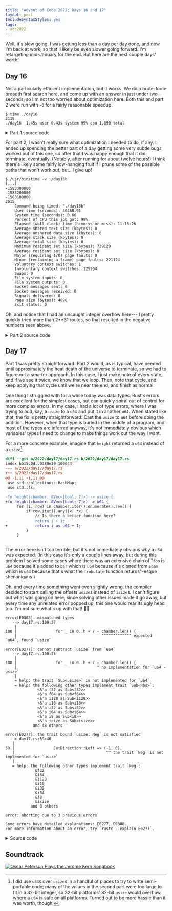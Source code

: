 ```yaml
---
title: "Advent of Code 2022: Days 16 and 17"
layout: post
IncludeSyntaxStyles: yes
tags:
- aoc2022
---
```


Well, it's slow going. I was getting less than a day per day done, and now I'm
back at work, so that'll likely be even slower going forward. I'm retargeting
mid-January for the end. But here are the next couple days' worth!

<!--more-->

## Day 16

Not a particularly efficient implementation, but it works. We do a brute-force
breadth first search here, and come up with an answer in just under two seconds,
so I'm not too worried about optimization here. Both this and part 2 were run
with `-O` for a fairly reasonable speedup.

```text
$ time ./day16
2119
./day16  1.45s user 0.43s system 99% cpu 1.890 total
```

<details>
<summary>Part 1 source code</summary>

```rust
use std::collections::{HashMap, HashSet, VecDeque};
use std::fs;

#[derive(Debug)]
struct Valve {
    connections: Vec<String>,
    flow_rate: usize,
}

fn find_shortest_path<'a>(
    valves: &'a HashMap<&'a str, Valve>,
    origin: &'a str,
    destination: &str,
) -> Vec<&'a str> {
    // breadth-first search
    let mut nodes_to_check = VecDeque::new();
    nodes_to_check.push_back((origin, vec![]));
    while nodes_to_check.len() > 0 {
        let (current_node, path_to_current_node) = nodes_to_check.pop_front().unwrap();
        for connection in valves[&current_node].connections.iter() {
            let mut path_to_connection = path_to_current_node.clone();
            path_to_connection.push(connection.as_str());
            if connection == destination {
                return path_to_connection;
            }
            nodes_to_check.push_back((&connection, path_to_connection));
        }
    }
    panic!(
        "Could not find a route between {} and {}",
        origin, destination
    );
}

// Note that this only finds paths between nodes with non-zero flow rate
fn find_shortest_paths<'a>(
    valves: &'a HashMap<&'a str, Valve>,
) -> HashMap<(&'a str, &'a str), Vec<&str>> {
    let mut shortest_paths = HashMap::new();
    for (origin, _valve) in valves
        .iter()
        .filter(|(n, v)| v.flow_rate > 0 || **n == "AA")
    {
        for (destination, _valve) in valves.iter().filter(|(_, v)| v.flow_rate > 0) {
            if origin == destination {
                continue;
            }
            shortest_paths.insert(
                (*origin, *destination),
                find_shortest_path(valves, origin, destination),
            );
        }
    }
    shortest_paths
}

fn parse(data: &str) -> HashMap<&str, Valve> {
    let mut valves = HashMap::new();
    for line in data.split("\n") {
        let valve_name = &line[6..8];
        let (flow_rate, mut rest) = line[23..].split_once(';').unwrap();
        let flow_rate = flow_rate.parse().unwrap();
        // Curse you single path with single tunnel for breaking my parsing
        if rest.chars().nth(7).unwrap() == 's' {
            rest = &rest[24..]; // " tunnels lead to valves "
        } else {
            rest = &rest[23..]; // " tunnel leads to valve "
        }
        let connections = rest.split(", ").map(|s| s.to_owned()).collect();
        valves.insert(
            valve_name,
            Valve {
                connections: connections,
                flow_rate: flow_rate,
            },
        );
    }
    valves
}

fn process(data: &str) -> usize {
    let valves = parse(data);
    let mut starting_closed_flowing_valves: HashSet<&str> = valves
        .iter()
        .filter(|(_, v)| v.flow_rate > 0)
        .map(|(k, _)| *k)
        .collect();
    let shortest_paths = find_shortest_paths(&valves);

    let mut most_pressure_released = 0;

    // breadth-first search
    let mut nodes_to_check = VecDeque::new(); // (current_node, remaining_closed_valves, pressure_released, minutes_elapsed)
    if starting_closed_flowing_valves.contains("AA") {
        starting_closed_flowing_valves.remove("AA");
        nodes_to_check.push_back((
            "AA",
            starting_closed_flowing_valves,
            29 * valves["AA"].flow_rate,
            1,
        ));
    } else {
        nodes_to_check.push_back(("AA", starting_closed_flowing_valves, 0, 0));
    }
    while let Some((current_node, remaining_closed_valves, pressure_released, minutes_elapsed)) =
        nodes_to_check.pop_front()
    {
        for target_node in remaining_closed_valves.iter() {
            // can we reach it before 30 minutes is up?
            let opened_at =
                minutes_elapsed + shortest_paths[&(current_node, *target_node)].len() + 1;
            if opened_at < 30 {
                let new_pressure_released =
                    pressure_released + (30 - opened_at) * valves[target_node].flow_rate;
                let mut new_remaining_closed_valves = remaining_closed_valves.clone();
                new_remaining_closed_valves.remove(target_node);
                nodes_to_check.push_back((
                    target_node,
                    new_remaining_closed_valves,
                    new_pressure_released,
                    opened_at,
                ));
                if new_pressure_released > most_pressure_released {
                    most_pressure_released = new_pressure_released;
                }
            }
        }
    }
    most_pressure_released
}

fn main() {
    let data = fs::read_to_string("input.txt").unwrap();
    let data = data.trim();
    println!("{}", process(data));
}

#[cfg(test)]
mod test {
    use super::*;

    const DATA: &str = "Valve AA has flow rate=0; tunnels lead to valves DD, II, BB
Valve BB has flow rate=13; tunnels lead to valves CC, AA
Valve CC has flow rate=2; tunnels lead to valves DD, BB
Valve DD has flow rate=20; tunnels lead to valves CC, AA, EE
Valve EE has flow rate=3; tunnels lead to valves FF, DD
Valve FF has flow rate=0; tunnels lead to valves EE, GG
Valve GG has flow rate=0; tunnels lead to valves FF, HH
Valve HH has flow rate=22; tunnel leads to valve GG
Valve II has flow rate=0; tunnels lead to valves AA, JJ
Valve JJ has flow rate=21; tunnel leads to valve II";

    #[test]
    fn test_part1() {
        assert_eq!(process(DATA), 1651);
    }
}
```

</details>

For part 2, I wasn't really sure what optimization I needed to do, if any. I
ended up spending the better part of a day getting some very subtle bugs worked
out of this one, so after that I was happy enough that it did terminate,
eventually. (Notably, after running for about twelve hours!) I think there's
likely some fairly low-hanging fruit if I prune some of the possible paths that
won't work out, but...I give up!

```text
$ /usr/bin/time -v ./day16b
[...]
-1583300000
-1583200000
-1583100000
2615
	Command being timed: "./day16b"
	User time (seconds): 40460.91
	System time (seconds): 0.66
	Percent of CPU this job got: 99%
	Elapsed (wall clock) time (h:mm:ss or m:ss): 11:15:26
	Average shared text size (kbytes): 0
	Average unshared data size (kbytes): 0
	Average stack size (kbytes): 0
	Average total size (kbytes): 0
	Maximum resident set size (kbytes): 739120
	Average resident set size (kbytes): 0
	Major (requiring I/O) page faults: 0
	Minor (reclaiming a frame) page faults: 221124
	Voluntary context switches: 1
	Involuntary context switches: 125204
	Swaps: 0
	File system inputs: 0
	File system outputs: 0
	Socket messages sent: 0
	Socket messages received: 0
	Signals delivered: 0
	Page size (bytes): 4096
	Exit status: 0
```

Oh, and notice that I had an uncaught integer overflow here--- I pretty quickly
tried more than 2**31 routes, so that resulted in the negative numbers seen
above.

<details>
<summary>Part 2 source code</summary>

```rust
use std::collections::{HashMap, HashSet, VecDeque};
use std::fs;

#[derive(Debug)]
struct Valve {
    connections: Vec<String>,
    flow_rate: usize,
}

fn find_shortest_path<'a>(
    valves: &'a HashMap<&'a str, Valve>,
    origin: &'a str,
    destination: &str,
) -> Vec<&'a str> {
    // breadth-first search
    let mut nodes_to_check = VecDeque::new();
    nodes_to_check.push_back((origin, vec![]));
    while nodes_to_check.len() > 0 {
        let (current_node, path_to_current_node) = nodes_to_check.pop_front().unwrap();
        for connection in valves[&current_node].connections.iter() {
            let mut path_to_connection = path_to_current_node.clone();
            path_to_connection.push(connection.as_str());
            if connection == destination {
                return path_to_connection;
            }
            nodes_to_check.push_back((&connection, path_to_connection));
        }
    }
    panic!(
        "Could not find a route between {} and {}",
        origin, destination
    );
}

// Note that this only finds paths between nodes with non-zero flow rate, plus the starting node
fn find_shortest_paths<'a>(
    valves: &'a HashMap<&'a str, Valve>,
) -> HashMap<(&'a str, &'a str), Vec<&str>> {
    let mut shortest_paths = HashMap::new();
    for (origin, _valve) in valves
        .iter()
        .filter(|(n, v)| v.flow_rate > 0 || **n == "AA")
    {
        for (destination, _valve) in valves.iter().filter(|(_, v)| v.flow_rate > 0) {
            if origin == destination {
                continue;
            }
            shortest_paths.insert(
                (*origin, *destination),
                find_shortest_path(valves, origin, destination),
            );
        }
    }
    shortest_paths
}

fn parse(data: &str) -> HashMap<&str, Valve> {
    let mut valves = HashMap::new();
    for line in data.split("\n") {
        let valve_name = &line[6..8];
        let (flow_rate, mut rest) = line[23..].split_once(';').unwrap();
        let flow_rate = flow_rate.parse().unwrap();
        // Curse you single path with single tunnel for breaking my parsing
        if rest.chars().nth(7).unwrap() == 's' {
            rest = &rest[24..]; // " tunnels lead to valves "
        } else {
            rest = &rest[23..]; // " tunnel leads to valve "
        }
        let connections = rest.split(", ").map(|s| s.to_owned()).collect();
        valves.insert(
            valve_name,
            Valve {
                connections: connections,
                flow_rate: flow_rate,
            },
        );
    }
    valves
}

fn process(data: &str) -> usize {
    let valves = parse(data);
    let starting_closed_flowing_valves: HashSet<&str> = valves
        .iter()
        .filter(|(_, v)| v.flow_rate > 0)
        .map(|(k, _)| *k)
        .collect();
    let shortest_paths = find_shortest_paths(&valves);

    let mut most_pressure_released = 0;

    // breadth-first search
    let mut nodes_to_check = VecDeque::new();
    nodes_to_check.push_back(("AA", "AA", starting_closed_flowing_valves, 0, 0, 0));
    let mut check_count = 0;
    while let Some((
        current_me_node,
        current_elephant_node,
        remaining_closed_valves,
        pressure_released,
        me_minutes_elapsed,
        elephant_minutes_elapsed,
    )) = nodes_to_check.pop_back()
    // I originally tried `pop_front`, but memory use explodes.
    {
        for target_me_node in remaining_closed_valves.iter() {
            for target_elephant_node in remaining_closed_valves.iter() {
                if target_me_node == target_elephant_node {
                    continue;
                }

                // can we reach them both before 30 minutes is up?
                let me_opened_at = me_minutes_elapsed
                    + shortest_paths[&(current_me_node, *target_me_node)].len()
                    + 1;
                let elephant_opened_at = elephant_minutes_elapsed
                    + shortest_paths[&(current_elephant_node, *target_elephant_node)].len()
                    + 1;
                if me_opened_at >= 26 && elephant_opened_at >= 26 {
                    continue;
                }

                let mut new_pressure_released = pressure_released;
                let mut new_remaining_closed_valves = remaining_closed_valves.clone();
                let me_final_node;
                let elephant_final_node;
                if me_opened_at < 26 {
                    new_remaining_closed_valves.remove(target_me_node);
                    me_final_node = target_me_node;
                    new_pressure_released += (26 - me_opened_at) * valves[target_me_node].flow_rate;
                } else {
                    me_final_node = &current_me_node;
                }

                if elephant_opened_at < 26 {
                    new_remaining_closed_valves.remove(target_elephant_node);
                    elephant_final_node = target_elephant_node;
                    new_pressure_released +=
                        (26 - elephant_opened_at) * valves[target_elephant_node].flow_rate;
                } else {
                    elephant_final_node = &current_elephant_node;
                }

                nodes_to_check.push_back((
                    me_final_node,
                    elephant_final_node,
                    new_remaining_closed_valves,
                    new_pressure_released,
                    me_opened_at,
                    elephant_opened_at,
                ));

                if new_pressure_released > most_pressure_released {
                    most_pressure_released = new_pressure_released;
                }
            }
        }
        check_count += 1;
        if check_count % 100_000 == 0 {
            println!("{}", check_count);
        }
    }
    most_pressure_released
}

fn main() {
    let data = fs::read_to_string("input.txt").unwrap();
    let data = data.trim();
    println!("{}", process(data));
}

#[cfg(test)]
mod test {
    use super::*;

    const DATA: &str = "Valve AA has flow rate=0; tunnels lead to valves DD, II, BB
Valve BB has flow rate=13; tunnels lead to valves CC, AA
Valve CC has flow rate=2; tunnels lead to valves DD, BB
Valve DD has flow rate=20; tunnels lead to valves CC, AA, EE
Valve EE has flow rate=3; tunnels lead to valves FF, DD
Valve FF has flow rate=0; tunnels lead to valves EE, GG
Valve GG has flow rate=0; tunnels lead to valves FF, HH
Valve HH has flow rate=22; tunnel leads to valve GG
Valve II has flow rate=0; tunnels lead to valves AA, JJ
Valve JJ has flow rate=21; tunnel leads to valve II";

    #[test]
    fn test_part2() {
        assert_eq!(process(DATA), 1707);
    }
}
```

</details>

## Day 17

Part 1 was pretty straightforward. Part 2 would, as is typical, have needed
until approximately the heat death of the universe to terminate, so we had to
figure out a smarter approach. In this case, I just make note of every state,
and if we see it twice, we know that we loop. Then, note that cycle, and keep
applying that cycle until we're near the end, and finish as normal.

One thing I struggled with for a while today was data types. Rust's errors are
excellent for the simplest cases, but can quickly spiral out of control for more
complex errors. In my case, I had a lot of type errors, where I was trying to
add, say, a `usize` to a `u64` and put it in another `u64`. When stated like
that, the fix is pretty straightforward: Cast the `usize` to `u64` before doing
the addition. However, when that type is buried in the middle of a program, and
most of the types are inferred anyway, it's not immediately obvious which
variables' types I need to change to make things work out the way I want.

For a more concrete example, imagine that `height` returned a `u64` instead of a
`usize`[^which-i-did-elsewhere]:

[^which-i-did-elsewhere]: I did use `u64`s over `usize`s in a handful of places
    to try to write semi-portable code; many of the values in the second part
    were too large to fit in a 32-bit integer, so 32-bit platforms' 32-bit
    `usize` would overflow, where a `u64` is safe on all platforms. Turned out
    to be more hassle than it was worth, though!

```diff
diff --git a/2022/day17/day17.rs b/2022/day17/day17.rs
index bb15c0d..0380e29 100644
--- a/2022/day17/day17.rs
+++ b/2022/day17/day17.rs
@@ -1,11 +1,11 @@
 use std::collections::HashMap;
 use std::fs;
 
-fn height(chamber: &Vec<[bool; 7]>) -> usize {
+fn height(chamber: &Vec<[bool; 7]>) -> u64 {
     for (i, row) in chamber.iter().enumerate().rev() {
         if row.iter().any(|x| *x) {
             // Is there a better function here?
-            return i + 1;
+            return i as u64 + 1;
         }
     }
 
```

The error here isn't too terrible, but it's not immediately obvious _why_ a
`u64` was expected. (In this case it's only a couple lines away, but during this
problem I solved some cases where there was an extensive chain of "`foo` is
`u64` because it's added to `bar` which is `u64` because it's cloned from `spam`
which is `u64` because that's what the `frobulate` function returns"-esque
shenanigans.)

Oh, and every time something went even slightly wrong, the compiler decided to
start calling the offsets `usize`s instead of `isize`s. I can't figure out what
was going on here, since solving other issues made it go away, but every time
any unrelated error popped up, this one would rear its ugly head too. I'm not
sure what's up with that! 🤷‍♂️

```text
error[E0308]: mismatched types
   --> day17.rs:100:37
    |
100 |                 for _ in 0..h + 7 - chamber.len() {
    |                                     ^^^^^^^^^^^^^ expected `u64`, found `usize`

error[E0277]: cannot subtract `usize` from `u64`
   --> day17.rs:100:35
    |
100 |                 for _ in 0..h + 7 - chamber.len() {
    |                                   ^ no implementation for `u64 - usize`
    |
    = help: the trait `Sub<usize>` is not implemented for `u64`
    = help: the following other types implement trait `Sub<Rhs>`:
              <&'a f32 as Sub<f32>>
              <&'a f64 as Sub<f64>>
              <&'a i128 as Sub<i128>>
              <&'a i16 as Sub<i16>>
              <&'a i32 as Sub<i32>>
              <&'a i64 as Sub<i64>>
              <&'a i8 as Sub<i8>>
              <&'a isize as Sub<isize>>
            and 48 others

error[E0277]: the trait bound `usize: Neg` is not satisfied
  --> day17.rs:59:40
   |
59 |                 JetDirection::Left => (-1, 0),
   |                                        ^^ the trait `Neg` is not implemented for `usize`
   |
   = help: the following other types implement trait `Neg`:
             &f32
             &f64
             &i128
             &i16
             &i32
             &i64
             &i8
             &isize
           and 8 others

error: aborting due to 3 previous errors

Some errors have detailed explanations: E0277, E0308.
For more information about an error, try `rustc --explain E0277`.
```

<details>
<summary>Source code</summary>

```rust
use std::collections::HashMap;
use std::fs;

fn height(chamber: &Vec<[bool; 7]>) -> usize {
    for (i, row) in chamber.iter().enumerate().rev() {
        if row.iter().any(|x| *x) {
            // Is there a better function here?
            return i + 1;
        }
    }

    0
}

#[derive(Debug)]
enum JetDirection {
    Left,
    Right,
}

fn process(data: &str, rocks_to_fall: u64) -> u64 {
    // I'd have loved to put rock_shapes as a global constant, but
    // unfortunately since rocks are different sizes, rocks have to be
    // `Vec`s not arrays, and that can't be done statically,
    // apparently. Maybe there's a good workaround for this, but I
    // haven't found it. So, we just put it here instead!
    let rock_shapes = vec![
        vec![(0, 0), (1, 0), (2, 0), (3, 0)],
        vec![(1, 0), (0, 1), (1, 1), (2, 1), (1, 2)],
        vec![(0, 0), (1, 0), (2, 0), (2, 1), (2, 2)],
        vec![(0, 0), (0, 1), (0, 2), (0, 3)],
        vec![(0, 0), (1, 0), (0, 1), (1, 1)],
    ];

    let jets: Vec<JetDirection> = data
        .chars()
        .map(|c| match c {
            '<' => JetDirection::Left,
            '>' => JetDirection::Right,
            _ => panic!("Unknown characters"),
        })
        .collect();

    let mut falling_points = Vec::new();
    let mut chamber = vec![[false; 7]; 4];
    let mut current_falling_rock = 0;
    let mut is_moving_sideways = true;
    for point in &rock_shapes[0] {
        falling_points.push((point.0 + 2, point.1 + 3));
    }
    let mut seen_states: HashMap<([[bool; 7]; 10], usize), (u64, u64)> = HashMap::new();
    let mut jet_index = 0;
    let mut height_offset = 0;
    while current_falling_rock < rocks_to_fall {
        let target_offset;
        if is_moving_sideways {
            let jet_direction = &jets[jet_index];
            target_offset = match jet_direction {
                JetDirection::Left => (-1, 0),
                JetDirection::Right => (1, 0),
            };
            jet_index = (jet_index + 1) % jets.len();
        } else {
            target_offset = (0, -1);
        }
        let can_move = falling_points.iter().all(|(x, y)| {
            let new_x = x + target_offset.0;
            let new_y = y + target_offset.1;
            (0..7).contains(&new_x) && new_y >= 0 && !chamber[new_y as usize][new_x as usize]
        });
        if can_move {
            for point in falling_points.iter_mut() {
                *point = (point.0 + target_offset.0, point.1 + target_offset.1);
            }
        } else if !is_moving_sideways {
            if height_offset == 0 && height(&chamber) > 10 {
                let mut foo = [[false; 7]; 10];
                foo.clone_from_slice(&chamber[chamber.len() - 10..chamber.len()]);
                let state = (foo, jet_index);
                if seen_states.contains_key(&state) {
                    let remaining_falling_rocks = rocks_to_fall - current_falling_rock;
                    let rocks_fall_per_cycle = current_falling_rock - seen_states[&state].0;
                    let height_added_per_cycle = height(&chamber) as u64 - seen_states[&state].1;
                    let cycles = remaining_falling_rocks / rocks_fall_per_cycle;
                    height_offset = cycles * height_added_per_cycle;
                    current_falling_rock += rocks_fall_per_cycle * cycles;
                } else {
                    seen_states.insert(state, (current_falling_rock, height(&chamber) as u64));
                }
            }
            // Convert all falling points into stuck points
            while let Some((x, y)) = falling_points.pop() {
                chamber[y as usize][x as usize] = true;
            }

            current_falling_rock += 1;

            for point in &rock_shapes[current_falling_rock as usize % 5] {
                let h = height(&chamber);
                for _ in 0..h + 7 - chamber.len() {
                    chamber.push([false; 7]);
                }
                falling_points.push((point.0 + 2, point.1 + h as i64 + 3));
            }
        }
        is_moving_sideways = !is_moving_sideways;
    }

    height(&chamber) as u64 + height_offset
}

fn main() {
    let data = fs::read_to_string("input.txt").unwrap();
    let data = data.trim();
    println!("{}", process(data, 1_000_000_000_000)); // 2022 for part 1
}

#[cfg(test)]
mod test {
    use super::*;

    const DATA: &str = ">>><<><>><<<>><>>><<<>>><<<><<<>><>><<>>";

    #[test]
    fn test_part1() {
        assert_eq!(process(DATA, 2022), 3068);
    }

    #[test]
    fn test_part2() {
        assert_eq!(process(DATA, 1_000_000_000_000), 1514285714288);
    }
}
```

</details>

## Soundtrack

[![Oscar Peterson Plays the Jerome Kern Songbook](https://coverartarchive.org/release/e453dc2d-1a15-418f-a838-c433cf8b6dc9/3482327176-500.jpg)](https://musicbrainz.org/release/e453dc2d-1a15-418f-a838-c433cf8b6dc9)
